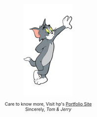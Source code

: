 <p align="center">
	<a href="https://www.youtube.com/watch?v=2ocykBzWDiM"><img src="tom2.png"></a>
</p>


<p align="center">
	Care to know more, Visit hp's <a href="https://hp77-creator.github.io">Portfolio Site</a>
	<br>
	Sincerely,<i> Tom & Jerry</i>
</p>
